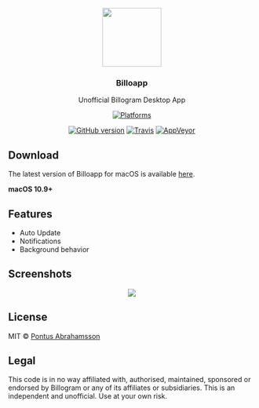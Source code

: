 <p align="center">
  <img src="https://github.com/pontusab/billoapp/blob/master/media/icon.png?raw=true" height="120" />
  <h3 align="center">Billoapp</h3>
  <p align="center">Unofficial Billogram Desktop App</p>
  <p align="center">
    <a href="https://github.com/pontusab/billoapp/releases"><img src="https://img.shields.io/badge/platform-macOS-lightgrey.svg" alt="Platforms"></a>
  </p>
  <p align="center">
    <a href="https://github.com/pontusab/billoapp"><img src="https://img.shields.io/github/release/pontusab/billoapp.svg" alt="GitHub version"></a>
    <a href="https://travis-ci.org/pontusab/billoapp"><img src="https://img.shields.io/travis/pontusab/billoapp.svg" alt="Travis"></a>
    <a href="https://ci.appveyor.com/project/pontusab/billoapp"><img src="https://img.shields.io/appveyor/ci/pontusab/billoapp.svg" alt="AppVeyor"></a>
  </p>
</p>

## Download
The latest version of Billoapp for macOS is available [here](https://github.com/pontusab/billoapp/releases).

**macOS 10.9+**

## Features
- Auto Update
- Notifications
- Background behavior

## Screenshots
<p align="center">
  <img src="https://github.com/pontusab/billoapp/blob/master/media/screenshot.png?raw=true" />
</p>


## License
MIT © [Pontus Abrahamsson](https://lostisland.co)

## Legal
This code is in no way affiliated with, authorised, maintained, sponsored or endorsed by Billogram or any of its affiliates or subsidiaries. This is an independent and unofficial. Use at your own risk.
